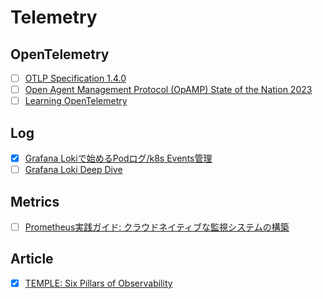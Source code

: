 # Telemetry
## OpenTelemetry
- [ ] [OTLP Specification 1.4.0](https://opentelemetry.io/docs/specs/otlp/)
- [ ] [Open Agent Management Protocol (OpAMP) State of the Nation 2023](https://opentelemetry.io/blog/2023/opamp-status/)
- [ ] [Learning OpenTelemetry](https://www.oreilly.com/library/view/learning-opentelemetry/9781098147174/)
## Log
- [x] [Grafana Lokiで始めるPodログ/k8s Events管理](https://speakerdeck.com/nutslove/k8s-eventsguan-li)
- [ ] [Grafana Loki Deep Dive](https://taisho6339.gitbook.io/grafana-loki-deep-dive)
## Metrics
- [ ] [Prometheus実践ガイド: クラウドネイティブな監視システムの構築](https://techbookfest.org/product/42ij8RQr1VLyLQvU23JpSV?productVariantID=kZY8D43sX5z155nKvzYcq8)
## Article
- [x] [TEMPLE: Six Pillars of Observability](https://medium.com/@YuriShkuro/temple-six-pillars-of-observability-4ac3e3deb402)